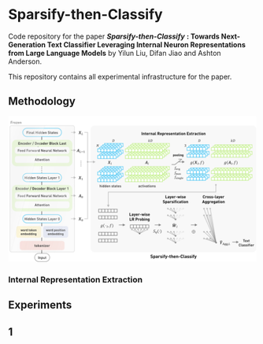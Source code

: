 # Sparsify-then-Classify
Code repository for the paper ***Sparsify-then-Classify*** **: Towards Next-Generation Text Classifier Leveraging Internal Neuron Representations from Large Language Models** by Yilun Liu, Difan Jiao and Ashton Anderson.

This repository contains all experimental infrastructure for the paper. 

## Methodology
![Proposed architecture of *Sparsify-then-Classify*](STC_architecture.PNG)

### Internal Representation Extraction
### 
###
###
## Experiments

## 1
